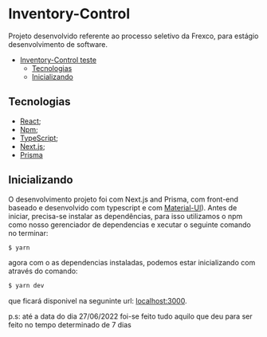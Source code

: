 # Inventory-Control

Projeto desenvolvido referente ao processo seletivo da Frexco, para estágio desenvolvimento de software.

- [Inventory-Control teste](#Inventory-Control)
  - [Tecnologias](#tecnologias)
  - [Inicializando](#inicializando)


## Tecnologias
- [React](https://pt-br.reactjs.org/);
- [Npm](https://www.npmjs.com/);
- [TypeScript](https://www.typescriptlang.org/);
- [Next.js](https://nextjs.org/);
- [Prisma](https://www.prisma.io/)

## Inicializando

O desenvolvimento projeto foi com Next.js and Prisma, com front-end baseado e desenvolvido com typescript e com [Material-UI](https://mui.com/pt/)). Antes de iniciar, precisa-se instalar as dependências, para isso utilizamos o npm como nosso gerenciador de dependencias e xecutar o seguinte comando no terminar:

```bash
$ yarn
```

agora com o as dependencias instaladas, podemos estar inicializando com através do comando:

```bash
$ yarn dev
```

que ficará disponivel na seguninte url: [localhost:3000](http://localhost:3000).

p.s: até a data do dia 27/06/2022 foi-se feito tudo aquilo que deu para ser feito no tempo determinado de 7 dias
